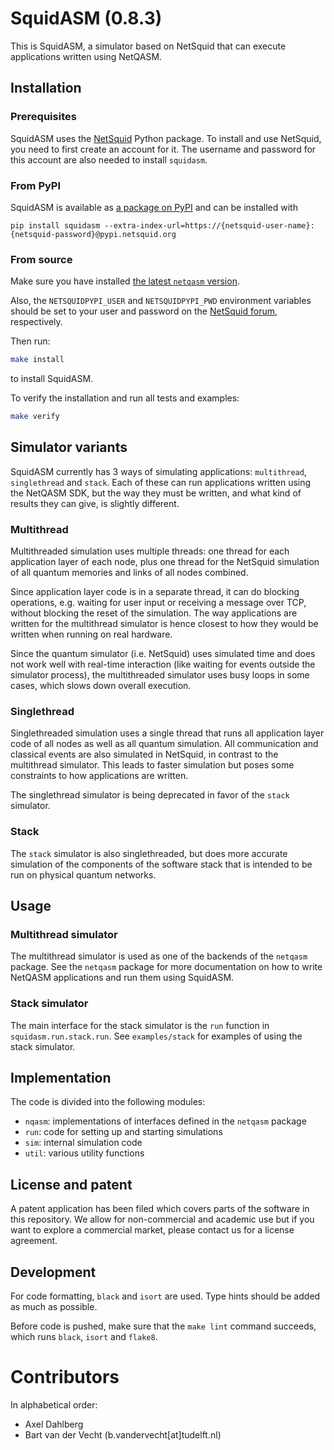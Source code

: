 # SquidASM (0.8.3)

This is SquidASM, a simulator based on NetSquid that can execute applications written using NetQASM.

## Installation

### Prerequisites
SquidASM uses the [NetSquid](https://netsquid.org/) Python package.
To install and use NetSquid, you need to first create an account for it.
The username and password for this account are also needed to install `squidasm`.

### From PyPI
SquidASM is available as [a package on PyPI](https://pypi.org/project/squidasm/) and can be installed with
```
pip install squidasm --extra-index-url=https://{netsquid-user-name}:{netsquid-password}@pypi.netsquid.org
```

### From source
Make sure you have installed [the latest `netqasm` version](https://pypi.org/project/netqasm/).

Also, the `NETSQUIDPYPI_USER` and `NETSQUIDPYPI_PWD` environment variables should be set to your 
user and password on the [NetSquid forum](https://forum.netsquid.org/), respectively.

Then run:
```sh
make install
```
to install SquidASM.


To verify the installation and run all tests and examples:
```sh
make verify
```

## Simulator variants
SquidASM currently has 3 ways of simulating applications: `multithread`, `singlethread` and `stack`. Each of these can run applications written using the NetQASM SDK, but the way they must be written, and what kind of results they can give, is slightly different.

### Multithread
Multithreaded simulation uses multiple threads: one thread for each application layer of each node, plus one thread for the NetSquid simulation of all quantum memories and links of all nodes combined.

Since application layer code is in a separate thread, it can do blocking operations, e.g. waiting for user input or receiving a message over TCP, without blocking the reset of the simulation. The way applications are written for the multithread simulator is hence closest to how they would be written when running on real hardware.

Since the quantum simulator (i.e. NetSquid) uses simulated time and does not work well with real-time interaction (like waiting for events outside the simulator process), the multithreaded simulator uses busy loops in some cases, which slows down overall execution. 

### Singlethread
Singlethreaded simulation uses a single thread that runs all application layer code of all nodes as well as all quantum simulation. All communication and classical events are also simulated in NetSquid, in contrast to the multithread simulator. This leads to faster simulation but poses some constraints to how applications are written.

The singlethread simulator is being deprecated in favor of the `stack` simulator.

### Stack
The `stack` simulator is also singlethreaded, but does more accurate simulation of the components of the software stack that is intended to be run on physical quantum networks.


## Usage

### Multithread simulator
The multithread simulator is used as one of the backends of the `netqasm` package.
See the `netqasm` package for more documentation on how to write NetQASM applications and run them using SquidASM.

### Stack simulator
The main interface for the stack simulator is the `run` function in `squidasm.run.stack.run`. See `examples/stack` for examples of using the stack simulator.


## Implementation
The code is divided into the following modules:
- `nqasm`: implementations of interfaces defined in the `netqasm` package
- `run`: code for setting up and starting simulations
- `sim`: internal simulation code
- `util`: various utility functions


## License and patent
A patent application has been filed which covers parts of the software in this repository. We allow for non-commercial and academic use but if you want to explore a commercial market, please contact us for a license agreement.


## Development

For code formatting, `black` and `isort` are used.
Type hints should be added as much as possible.

Before code is pushed, make sure that the `make lint` command succeeds, which runs `black`, `isort` and `flake8`.


# Contributors
In alphabetical order:
- Axel Dahlberg
- Bart van der Vecht (b.vandervecht[at]tudelft.nl)
